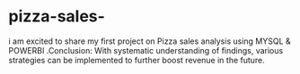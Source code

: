# pizza-sales-
i am excited to share my first project on Pizza sales analysis using MYSQL &amp; POWERBI .Conclusion: With systematic understanding of findings, various strategies can be implemented to further boost revenue in the future.
